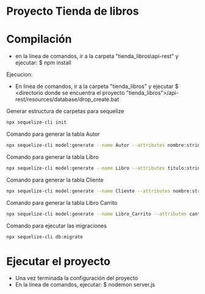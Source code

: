 Proyecto Tienda de libros
===========================================
Compilación
============
- en la línea de comandos, ir a la carpeta "tienda_libros\api-rest" y ejecutar:
$ npm install

Ejecucion:

- En linea de comandos, ir a la carpeta "tienda_libros" y ejecutar
 $ <directorio donde se encuentra el proyecto "tienda_libros">/api-rest/resources/database/drop_create.bat


Generar estructura de carpetas para sequelize
```bash
npx sequelize-cli init
```
Comando para generar la tabla Autor
```bash
npx sequelize-cli model:generate --name Autor --attributes nombre:string,edad:integer,nacionalidad:string,activo:boolean
```

Comando para generar la tabla Libro
```bash
npx sequelize-cli model:generate --name Libro --attributes titulo:string,descripcion:string(500),precio_unitario:doble,precio_proveedor:doble, existencia:doble,ISBN:string,num_pag:string,activo:boolean
```

Comando para generar la tabla Cliente
```bash
npx sequelize-cli model:generate --name Cliente --attributes nombre:string,apellidos:string,usuario:string,clave:string,fecha_nac:string,correo:string,num_doc:string,tipo_doc:string,telefono:string,direccion:string,tipo_cliente:string,activo:boolean
```


Comando para generar la tabla Libro Carrito
```bash
npx sequelize-cli model:generate --name Libro_Carrito --attributes cantidad:integer,observaciones:string,activo:boolean
```


Comando para ejecutar las migraciones
```bash
npx sequelize-cli db:migrate
```



Ejecutar el proyecto
=====================
- Una vez terminada la configuración del proyecto
- En la línea de comandos, ejecutar:
$ nodemon server.js

